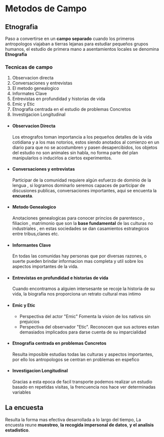 # Metodos de Campo
## Etnografia

Paso a convertirse en un **campo separado** cuando los primeros antropologos viajaban a tierras lejanas para estudiar pequeños grupos humanos, el estudio de primera mano a asentamientos locales se denomina **Etnografia**
### Tecnicas de campo

 1. Observacion directa
 2. Conversaciones y entrevistas
 3. El metodo genealogico
 4. Informates Clave
 5. Entrevistas en profundidad y historias de vida
 6. Emic y Etic
 7. Etnografia centrada en el estudio de problemas Concretos
 8. Investigacion Longitudinal
  - #### Observacion Directa
	  Los etnografos toman importancia a los pequeños detalles de la vida cotidiana y a los mas notorios, estos siendo anotados al comienzo en un diario para que no se acostumbren y pasen desapercibidos, los objetos del estudio no son animales sin habla,
no forma parte del plan manipularlos o inducirlos a ciertos experimentos.
- #### Conversaciones y entrevistas
	 Participar de la comunidad requiere algún esfuerzo de dominio de la lengua , si logramos dominarlo seremos capaces de participar de discusiones publicas, conversaciones importantes, aqui se encuenta la **encuesta**.
- #### Metodo Genealogico
	Anotaciones genealogicas para conocer princios de parentesco , filiacion , matrimonio que son la **base fundamental** de las culturas no industriales , en estas sociedades se dan casamientos estrategicos entre tribus,clanes etc.	 
 - #### Informantes Clave
	 En todas las comunidas hay personas que por diversas razones, o suerte pueden brindar informacion mas completa y util sobre los aspectos importantes de la vida. 
- #### Entrevistas en profundidad e historias de vida
  Cuando encontramos a alguien intersesante se recoje la historia de su vida, la biografia nos proporciona un retrato cultural mas intimo 
- #### Emic y Etic
   - Perspectiva  del actor "Emic"
	   Fomenta la vision de los nativos sin prejuicios 
   - Perspectiva del observador "Etic".
	   Reconocen que sus actores estan demasiados implicados para darse cuenta de su imparcialidad
 - #### Etnografia centrada en problemas Concretos
	 Resulta imposible estudias todas las culturas y aspectos importantes, por ello los antropologos se centran en problemas en espefico
 - #### Investigacion Longitudinal
   Gracias a esta epoca de facil transporte podemos realizar un estudio basado en repetidas visitas, la frencuencia nos hace ver determinadas variables
## La encuesta
Resulta la forma mas efectiva desarrollada a lo largo del tiempo, La encuesta reune **muestreo**, **la recogida impersonal de datos**, **y el analisis estadistico**.
 	 	   
	   
  	 
<!--stackedit_data:
eyJoaXN0b3J5IjpbLTE5NDcxODA4MTYsMTE1MDcyMTYzNCwtMT
IxNTY2MDAzOSwzMDQ4NjA1MCwxODQ2ODI3MTk1LC0xMTYzMDk2
ODIzLC0xNzM0NjEzNDcwLC0yMzQ2MzQzODBdfQ==
-->